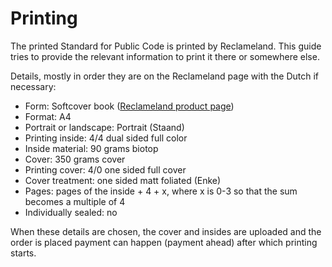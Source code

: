 # Printing

<!-- SPDX-License-Identifier: CC0-1.0 -->
<!-- SPDX-FileCopyrightText: 2021-2024 The Foundation for Public Code <info@publiccode.net>, https://standard.publiccode.net/AUTHORS -->

The printed Standard for Public Code is printed by Reclameland.
This guide tries to provide the relevant information to print it there or somewhere else.

Details, mostly in order they are on the Reclameland page with the Dutch if necessary:

* Form: Softcover book ([Reclameland product page](https://www.reclameland.nl/drukken/softcover-boeken))
* Format: A4
* Portrait or landscape: Portrait (Staand)
* Printing inside: 4/4 dual sided full color
* Inside material: 90 grams biotop
* Cover: 350 grams cover
* Printing cover: 4/0 one sided full cover
* Cover treatment: one sided matt foliated (Enke)
* Pages: pages of the inside + 4 + x, where x is 0-3 so that the sum becomes a multiple of 4
* Individually sealed: no

When these details are chosen, the cover and insides are uploaded and the order is placed payment can happen (payment ahead) after which printing starts.
